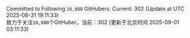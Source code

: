 Committed to Following `10,000` GitHubers. Current: <!-- FOLLOWING_COUNT -->302<!-- FOLLOWING_COUNT --> (Update at UTC <!-- LAST_UPDATED -->2025-08-31 19:11:33<!-- LAST_UPDATED -->)<br>
致力于关注`10,000`个GitHuber。当前：<!-- FOLLOWING_COUNT -->302<!-- FOLLOWING_COUNT --> (更新于北京时间 <!-- LAST_UPDATED_CST -->2025-09-01 03:11:33<!-- LAST_UPDATED_CST -->)
